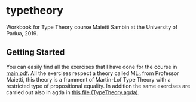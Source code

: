 # typetheory
Workbook for Type Theory course Maietti Sambin at the University of Padua, 2019.

## Getting Started
You can easily find all the exercises that I have done for the course in [main.pdf](main.pdf).
All the exercises respect a theory called ML₀ from Professor Maietti, this theory is a framment of Martin-Lof Type Theory with a restricted type of propositional equality.
In addition the same exercises are carried out also in agda in [this file (TypeTheory.agda)](agda-scripts/TypeTheory.agda).
